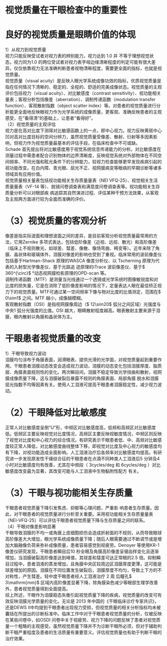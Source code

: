 # 视觉质量在干眼检查中的重要性  
#  良好的视觉质量是眼睛价值的体现  
1）从视力到视觉质量  
视力只能反映受试者对视力表的辨别能力，视力达到 1.0  并 不等于理想视觉状态，视力同为1.0 的两位受试者对视力表字母边缘清晰程度的判定可能有很大差异。仅仅依靠视力无法准确判断患者视物清晰程度，需要更全面的指标，也就是视觉质量。  
视觉质量（visual acuity）是反映人眼光学系统成像功效的指标，优质视觉质量是指在任何情况下清晰的、稳定的、全程的、舒适的完美成像状态。视觉质量的主观评价包括视力（visual acuity）、对比敏感度（contrast sensitivity）、视功能相关量表；客观分析包括像差（aberration）、调制传递函数（modulation transfer function）、客观散射指数（object scatter index）等。对患者的视觉质量进行分析能更全面地反映眼视力作为光学系统的成像质量，更客观、准确反映患者的主观感受，在“看得清”的基础上，让患者“看得好”。  
（2）视觉质量的主观评估  
视力是在高对比度下测得对比敏感函数上的一点，即中心视力。视力反映黄斑中心凹对高对比度目标的空间分辨力，虽然视觉质量受像差、散射、衍射等多因素影响，但视力作为视觉质量最基本的评估手段，在临床检查中不可或缺。  
Schade 首先提出将对比敏感度用于视觉系统信息传递能力的分析。对比敏感度在测量过程中需患者配合识别物体的边界清晰度，反映视觉系统对外部物体在不同空间频率、不同光强和眩光条件下的分辨能力，较视力检查能够更早发现疾病引起的视功能改变。在白内障、青光眼、屈光不正、视网膜病变等眼病的早期诊断等诸多领域具有应用价值。  
视觉质量相关量表包括视功能相关生存质量量表（NEI VFQ-25）、视觉相关生活质量量表（VF-14 等）、脱镜问卷调查表和满意度问卷调查表等。视功能相关生存质量分析可以对眼部疾 病追踪其自然演进过程、评估某种干预方法效果，从客观及主观两方面进行较为全面而准确的评价。  
# （3）视觉质量的客观分析  
像差是指实际波面和理想波面之间的差异，是目前客观分析视觉质量最常用的方法，它用Zernike 多项式表达，包括低阶像差（近视、远视、散光）和高阶像差（临床上不规则散光，如球差、彗差、像散、像场弯曲、畸变等）。近年来除了角膜、晶状体和玻璃体外，泪膜对像差的影响也受到了重视。临床常用的波前像差仪包括基于Hartman-Shack 原理的WASCA 像差分析仪、以 Tscherning  原理为代表的入射型光学像差仪、基于光路追 迹原理的iTrace 波前像差仪、基于$ 360^{\circ}$    °动态视网膜检影原理的OPD-scan 等。  
调制传递函数（MTF）是测量当光线通过一个透镜或光学系统时图像敏锐度和对比度的损失量，它是在消除了低阶像差影响的情况下，定量表达人眼在最佳矫正视力下的视觉质量。MTF可通过某一空间频率下像与物对比度的比值测定，范围在$ 0\sim1$ 之间。MTF 越小，成像越模糊。  
客观散射指数（OSI）是指视网膜像周边（$ 12\sim20$  弧分之间区域）光强度与中央1 弧分光强度的比值。OSI 越大，眼睛散射程度越高。眼表散射主要来源于泪膜，眼内散射以角膜和晶状体为主。  
#  干眼患者视觉质量的改变  
1）干眼导致视力波动  
泪膜均匀涂布于角膜表面，润滑眼表、提供光滑的光学面，对视觉质量起到重要作用。干眼患者泪膜动态改变会造成视力波动，泪膜的动态变化包括泪膜厚度、脂质层、角膜表面规则性的变化。两次瞬目间，泪膜不稳定导致光学扭曲和散射，视网膜成像质量下降，这与泪膜破裂后暴露不规则的角膜表面、局部角膜 脱水和泪膜屈光指数不均等因素有关。使用人工泪液可提高干眼患者泪膜稳定性，减少视力波动。  
# （2）干眼降低对比敏感度  
正常人对比敏感度呈倒“U”形，中频区对比敏感度高，低频和高频区对比敏感度低。低频区主要反映视觉对比度情况，高频区主要反映视敏度情况，中频区则反映了视觉对比度和中心视力的综合情况。有研究表示干眼患者低、中、高频对比敏感度较正常人降低，对比敏感度曲线整体下移，即视觉对比度及中心视力的敏感度均有下降，对视功能造成全面影响。人工泪液治疗后各频率对比敏感度均提高。有研究进一步发现原发性干燥综合征的干眼患者在点滴不同种类人工泪液后5 分钟及4 小时对比敏感度均有改善，尤其在中频段（ 3cycles/deg  和 6cycles/deg ）对比 敏感度改变最为显著，其改变可能与人工泪液中生物黏附性配方 有关。  
# （3）干眼与视功能相关生存质量  
干眼患者视觉质量下降引发焦虑、抑郁等心理问题，严重影 响患者生存质量。因此，对干眼患者的视觉质量进行分析至关重要。采用视功能相关生存质量量表（NEI-VFQ-25）可以评估干眼患者视觉质量下降与生存质量之间的联系。  
（4）干眼对像差影响显著  
干眼导致泪膜的不均一或角膜上皮细胞损伤会造成折射面的不规则，从而导致眼球高阶像差大大增加，眼光学系统成像质量下降；随后人眼需要通过不断调节或是增加大脑融像负荷来弥补成像质量，患者容易感觉到视疲劳。Denoyer 等使用KR-1 像差仪研究发现，干眼患者瞬目后10 秒全眼及角膜高阶像差呈锯齿样变化且逐渐增加，当泪膜破裂高阶像差达到峰值，其球差和彗差可达正常眼的2.5 倍。抑制瞬目过程中，患者泪液的蒸发增加，且角膜中央区较周边区泪膜厚度更薄，这可能是球差增加的原因。泪膜在不同位置发生破裂后，泪膜厚度不均匀，导致上下方的不对称性，产生彗差。轻中度干眼患者经人工泪液治疗 2  周 后瞳孔$ 3\mathrm{mm}$     区域内高阶像差显著下降，除角膜染色减少等眼部生理学改善外，患者视觉质量得到全面提高。  
综上所述，干眼作为泪膜稳态失衡引起视觉质量下降的疾病，视觉质量的改变可有效反映泪膜光学质量的变化。无论是 2013 年中国的《干眼临床诊疗专家共识》，还是DEWS Ⅱ中均提到干眼患者出现视力受损，但视觉质量的相关分析指标均未被囊括在所提出的诊断标准中。临床工作中对于干眼患者视觉质量的分析，仅被反映在某些问卷中，如OSDI 问卷中关于视疲劳、视力下降的问题反映了患者对视觉质量一个粗略的主观感受。虽然视觉质量下降并不为诊断干眼所必须，但对于辅助判断干眼严重程度及患者的生活质量有重要意义。评估视觉质量也有助于判断干眼的治疗效果。  
